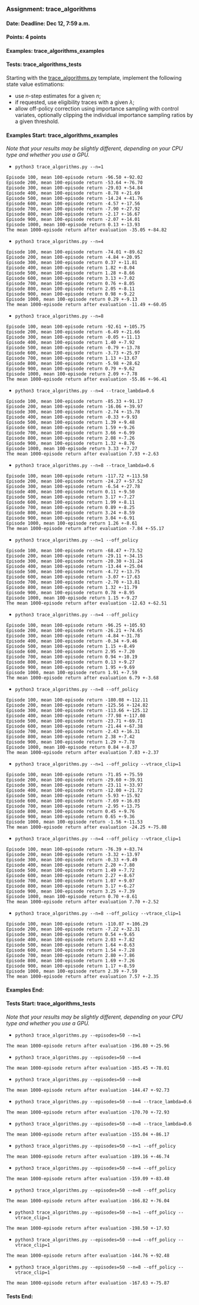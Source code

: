 ### Assignment: trace_algorithms
#### Date: Deadline: Dec 12, 7:59 a.m.
#### Points: 4 points
#### Examples: trace_algorithms_examples
#### Tests: trace_algorithms_tests

Starting with the [trace_algorithms.py](https://github.com/ufal/npfl122/tree/master/labs/09/trace_algorithms.py)
template, implement the following state value estimations:
- use $n$-step estimates for a given $n$;
- if requested, use eligibility traces with a given $λ$;
- allow off-policy correction using importance sampling with control variates,
  optionally clipping the individual importance sampling ratios by a given
  threshold.

#### Examples Start: trace_algorithms_examples
_Note that your results may be slightly different, depending on your CPU type and whether you use a GPU._
- `python3 trace_algorithms.py --n=1`
```
Episode 100, mean 100-episode return -96.50 +-92.02
Episode 200, mean 100-episode return -53.64 +-76.70
Episode 300, mean 100-episode return -29.03 +-54.84
Episode 400, mean 100-episode return -8.78 +-21.69
Episode 500, mean 100-episode return -14.24 +-41.76
Episode 600, mean 100-episode return -4.57 +-17.56
Episode 700, mean 100-episode return -7.90 +-27.92
Episode 800, mean 100-episode return -2.17 +-16.67
Episode 900, mean 100-episode return -2.07 +-14.01
Episode 1000, mean 100-episode return 0.13 +-13.93
The mean 1000-episode return after evaluation -35.05 +-84.82
```
- `python3 trace_algorithms.py --n=4`
```
Episode 100, mean 100-episode return -74.01 +-89.62
Episode 200, mean 100-episode return -4.84 +-20.95
Episode 300, mean 100-episode return 0.37 +-11.81
Episode 400, mean 100-episode return 1.82 +-8.04
Episode 500, mean 100-episode return 1.28 +-8.66
Episode 600, mean 100-episode return 3.13 +-7.02
Episode 700, mean 100-episode return 0.76 +-8.05
Episode 800, mean 100-episode return 2.05 +-8.11
Episode 900, mean 100-episode return 0.98 +-9.22
Episode 1000, mean 100-episode return 0.29 +-9.13
The mean 1000-episode return after evaluation -11.49 +-60.05
```
- `python3 trace_algorithms.py --n=8`
```
Episode 100, mean 100-episode return -92.61 +-105.75
Episode 200, mean 100-episode return -6.49 +-21.66
Episode 300, mean 100-episode return -0.05 +-11.13
Episode 400, mean 100-episode return 1.40 +-7.92
Episode 500, mean 100-episode return -0.79 +-13.78
Episode 600, mean 100-episode return -3.73 +-25.97
Episode 700, mean 100-episode return 1.13 +-13.67
Episode 800, mean 100-episode return -5.98 +-28.62
Episode 900, mean 100-episode return 0.79 +-9.62
Episode 1000, mean 100-episode return 2.09 +-7.78
The mean 1000-episode return after evaluation -55.86 +-96.41
```
- `python3 trace_algorithms.py --n=4 --trace_lambda=0.6`
```
Episode 100, mean 100-episode return -85.33 +-91.17
Episode 200, mean 100-episode return -16.06 +-39.97
Episode 300, mean 100-episode return -2.74 +-15.78
Episode 400, mean 100-episode return -0.33 +-9.93
Episode 500, mean 100-episode return 1.39 +-9.48
Episode 600, mean 100-episode return 1.59 +-9.26
Episode 700, mean 100-episode return 3.66 +-6.99
Episode 800, mean 100-episode return 2.08 +-7.26
Episode 900, mean 100-episode return 1.32 +-8.76
Episode 1000, mean 100-episode return 3.33 +-7.27
The mean 1000-episode return after evaluation 7.93 +-2.63
```
- `python3 trace_algorithms.py --n=8 --trace_lambda=0.6`
```
Episode 100, mean 100-episode return -117.72 +-113.58
Episode 200, mean 100-episode return -24.27 +-57.52
Episode 300, mean 100-episode return -6.54 +-27.78
Episode 400, mean 100-episode return 0.11 +-9.50
Episode 500, mean 100-episode return 3.17 +-7.27
Episode 600, mean 100-episode return 1.99 +-8.11
Episode 700, mean 100-episode return 0.89 +-8.25
Episode 800, mean 100-episode return 3.24 +-8.59
Episode 900, mean 100-episode return 3.04 +-6.91
Episode 1000, mean 100-episode return 1.26 +-8.61
The mean 1000-episode return after evaluation -7.84 +-55.17
```
- `python3 trace_algorithms.py --n=1 --off_policy`
```
Episode 100, mean 100-episode return -68.47 +-73.52
Episode 200, mean 100-episode return -29.11 +-34.15
Episode 300, mean 100-episode return -20.30 +-31.24
Episode 400, mean 100-episode return -13.44 +-25.04
Episode 500, mean 100-episode return -4.72 +-13.75
Episode 600, mean 100-episode return -3.07 +-17.63
Episode 700, mean 100-episode return -2.70 +-13.81
Episode 800, mean 100-episode return 1.32 +-11.79
Episode 900, mean 100-episode return 0.78 +-8.95
Episode 1000, mean 100-episode return 1.15 +-9.27
The mean 1000-episode return after evaluation -12.63 +-62.51
```
- `python3 trace_algorithms.py --n=4 --off_policy`
```
Episode 100, mean 100-episode return -96.25 +-105.93
Episode 200, mean 100-episode return -26.21 +-74.65
Episode 300, mean 100-episode return -4.84 +-31.78
Episode 400, mean 100-episode return -0.34 +-9.46
Episode 500, mean 100-episode return 1.15 +-8.49
Episode 600, mean 100-episode return 2.95 +-7.20
Episode 700, mean 100-episode return 0.94 +-10.19
Episode 800, mean 100-episode return 0.13 +-9.27
Episode 900, mean 100-episode return 1.95 +-9.69
Episode 1000, mean 100-episode return 1.91 +-7.59
The mean 1000-episode return after evaluation 6.79 +-3.68
```
- `python3 trace_algorithms.py --n=8 --off_policy`
```
Episode 100, mean 100-episode return -180.08 +-112.11
Episode 200, mean 100-episode return -125.56 +-124.82
Episode 300, mean 100-episode return -113.66 +-125.12
Episode 400, mean 100-episode return -77.98 +-117.08
Episode 500, mean 100-episode return -23.71 +-69.71
Episode 600, mean 100-episode return -21.44 +-67.38
Episode 700, mean 100-episode return -2.43 +-16.31
Episode 800, mean 100-episode return 2.38 +-7.42
Episode 900, mean 100-episode return 1.29 +-7.78
Episode 1000, mean 100-episode return 0.84 +-8.37
The mean 1000-episode return after evaluation 7.03 +-2.37
```
- `python3 trace_algorithms.py --n=1 --off_policy --vtrace_clip=1`
```
Episode 100, mean 100-episode return -71.85 +-75.59
Episode 200, mean 100-episode return -29.60 +-39.91
Episode 300, mean 100-episode return -23.11 +-33.97
Episode 400, mean 100-episode return -12.00 +-21.72
Episode 500, mean 100-episode return -5.93 +-15.92
Episode 600, mean 100-episode return -7.69 +-16.03
Episode 700, mean 100-episode return -2.95 +-13.75
Episode 800, mean 100-episode return 0.45 +-9.76
Episode 900, mean 100-episode return 0.65 +-9.36
Episode 1000, mean 100-episode return -1.56 +-11.53
The mean 1000-episode return after evaluation -24.25 +-75.88
```
- `python3 trace_algorithms.py --n=4 --off_policy --vtrace_clip=1`
```
Episode 100, mean 100-episode return -76.39 +-83.74
Episode 200, mean 100-episode return -3.32 +-13.97
Episode 300, mean 100-episode return -0.33 +-9.49
Episode 400, mean 100-episode return 2.20 +-7.80
Episode 500, mean 100-episode return 1.49 +-7.72
Episode 600, mean 100-episode return 2.27 +-8.67
Episode 700, mean 100-episode return 1.07 +-9.07
Episode 800, mean 100-episode return 3.17 +-6.27
Episode 900, mean 100-episode return 3.25 +-7.39
Episode 1000, mean 100-episode return 0.70 +-8.61
The mean 1000-episode return after evaluation 7.70 +-2.52
```
- `python3 trace_algorithms.py --n=8 --off_policy --vtrace_clip=1`
```
Episode 100, mean 100-episode return -110.07 +-106.29
Episode 200, mean 100-episode return -7.22 +-32.31
Episode 300, mean 100-episode return 0.54 +-9.65
Episode 400, mean 100-episode return 2.03 +-7.82
Episode 500, mean 100-episode return 1.64 +-8.63
Episode 600, mean 100-episode return 1.54 +-7.28
Episode 700, mean 100-episode return 2.80 +-7.86
Episode 800, mean 100-episode return 1.69 +-7.26
Episode 900, mean 100-episode return 1.17 +-8.59
Episode 1000, mean 100-episode return 2.39 +-7.59
The mean 1000-episode return after evaluation 7.57 +-2.35
```
#### Examples End:
#### Tests Start: trace_algorithms_tests
_Note that your results may be slightly different, depending on your CPU type and whether you use a GPU._
- `python3 trace_algorithms.py --episodes=50 --n=1`
```
The mean 1000-episode return after evaluation -196.80 +-25.96
```
- `python3 trace_algorithms.py --episodes=50 --n=4`
```
The mean 1000-episode return after evaluation -165.45 +-78.01
```
- `python3 trace_algorithms.py --episodes=50 --n=8`
```
The mean 1000-episode return after evaluation -144.47 +-92.73
```
- `python3 trace_algorithms.py --episodes=50 --n=4 --trace_lambda=0.6`
```
The mean 1000-episode return after evaluation -170.70 +-72.93
```
- `python3 trace_algorithms.py --episodes=50 --n=8 --trace_lambda=0.6`
```
The mean 1000-episode return after evaluation -155.04 +-86.17
```
- `python3 trace_algorithms.py --episodes=50 --n=1 --off_policy`
```
The mean 1000-episode return after evaluation -189.16 +-46.74
```
- `python3 trace_algorithms.py --episodes=50 --n=4 --off_policy`
```
The mean 1000-episode return after evaluation -159.09 +-83.40
```
- `python3 trace_algorithms.py --episodes=50 --n=8 --off_policy`
```
The mean 1000-episode return after evaluation -166.82 +-76.04
```
- `python3 trace_algorithms.py --episodes=50 --n=1 --off_policy --vtrace_clip=1`
```
The mean 1000-episode return after evaluation -198.50 +-17.93
```
- `python3 trace_algorithms.py --episodes=50 --n=4 --off_policy --vtrace_clip=1`
```
The mean 1000-episode return after evaluation -144.76 +-92.48
```
- `python3 trace_algorithms.py --episodes=50 --n=8 --off_policy --vtrace_clip=1`
```
The mean 1000-episode return after evaluation -167.63 +-75.87
```
#### Tests End:
